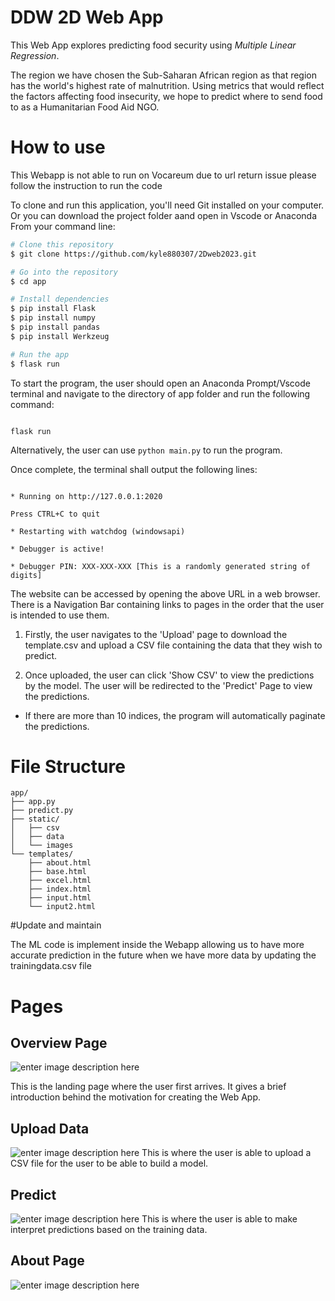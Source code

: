 # DDW 2D Web App

This Web App explores predicting food security using *Multiple Linear Regression*.
  
The region we have chosen the Sub-Saharan African region as that region has the world's highest rate of malnutrition. Using metrics that would reflect the factors affecting food insecurity, we hope to predict where to send food to as a Humanitarian Food Aid NGO.

# How to use

This Webapp is not able to run on Vocareum due to url return issue please follow the instruction to run the code

To clone and run this application, you'll need Git installed on your computer. Or you can download the project folder aand open in Vscode or Anaconda From your command line:

```bash
# Clone this repository
$ git clone https://github.com/kyle880307/2Dweb2023.git

# Go into the repository
$ cd app

# Install dependencies
$ pip install Flask
$ pip install numpy
$ pip install pandas
$ pip install Werkzeug

# Run the app
$ flask run
```


To start the program, the user should open an Anaconda Prompt/Vscode terminal and navigate to the directory of app folder and run the following command:

```

flask run

```

Alternatively, the user can use `python main.py` to run the program.

Once complete, the terminal shall output the following lines:


```

* Running on http://127.0.0.1:2020

Press CTRL+C to quit

* Restarting with watchdog (windowsapi)

* Debugger is active!

* Debugger PIN: XXX-XXX-XXX [This is a randomly generated string of digits]

```

The website can be accessed by opening the above URL in a web browser. There is a Navigation Bar containing links to pages in the order that the user is intended to use them.

1. Firstly, the user navigates to the 'Upload' page to download the template.csv and upload a CSV file containing the data that they wish to predict.


2. Once uploaded, the user can click 'Show CSV' to view the predictions by the model. The user will be redirected to the 'Predict' Page to view the predictions.

- If there are more than 10 indices, the program will automatically paginate the predictions.
  

# File Structure

```  
app/
├── app.py
├── predict.py
├── static/
│   ├── csv
│   ├── data
│   └── images
└── templates/
	├── about.html
	├── base.html
	├── excel.html
	├── index.html
	├── input.html
	└── input2.html
```

#Update and maintain

The ML code is implement inside the Webapp allowing us to have more accurate prediction in the future when we have more data by updating the trainingdata.csv file

# Pages
  
## Overview Page
![enter image description here](https://i.imgur.com/sE5gRhN.png)
  
This is the landing page where the user first arrives. It gives  a brief introduction behind the motivation for creating the Web App.
## Upload Data

  ![enter image description here](https://i.imgur.com/ssZWG9J.png)
This is where the user is able to upload a CSV file for the user to be able to build a model.
## Predict
![enter image description here](https://i.imgur.com/qmGPvLr.png) This is where the user is able to make interpret predictions based on the training data.
## About Page
![enter image description here](https://i.imgur.com/WLwunhW.png)
